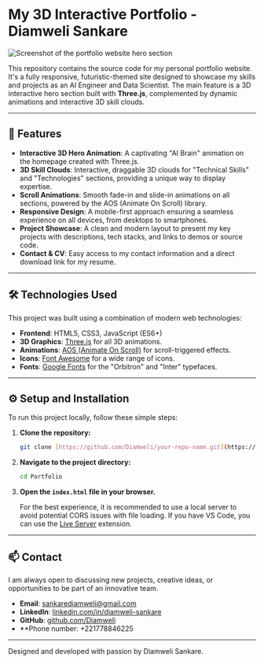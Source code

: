 # My 3D Interactive Portfolio - Diamweli Sankare

![Screenshot of the portfolio website hero section](images/votre-screenshot.jpg)

This repository contains the source code for my personal portfolio website. It's a fully responsive, futuristic-themed site designed to showcase my skills and projects as an AI Engineer and Data Scientist. The main feature is a 3D interactive hero section built with **Three.js**, complemented by dynamic animations and interactive 3D skill clouds.

---

## 🚀 Features

* **Interactive 3D Hero Animation**: A captivating "AI Brain" animation on the homepage created with Three.js.
* **3D Skill Clouds**: Interactive, draggable 3D clouds for "Technical Skills" and "Technologies" sections, providing a unique way to display expertise.
* **Scroll Animations**: Smooth fade-in and slide-in animations on all sections, powered by the AOS (Animate On Scroll) library.
* **Responsive Design**: A mobile-first approach ensuring a seamless experience on all devices, from desktops to smartphones.
* **Project Showcase**: A clean and modern layout to present my key projects with descriptions, tech stacks, and links to demos or source code.
* **Contact & CV**: Easy access to my contact information and a direct download link for my resume.

---

## 🛠️ Technologies Used

This project was built using a combination of modern web technologies:

* **Frontend**: HTML5, CSS3, JavaScript (ES6+)
* **3D Graphics**: [Three.js](https://threejs.org/) for all 3D animations.
* **Animations**: [AOS (Animate On Scroll)](https://michalsnik.github.io/aos/) for scroll-triggered effects.
* **Icons**: [Font Awesome](https://fontawesome.com/) for a wide range of icons.
* **Fonts**: [Google Fonts](https://fonts.google.com/) for the "Orbitron" and "Inter" typefaces.

---

## ⚙️ Setup and Installation

To run this project locally, follow these simple steps:

1.  **Clone the repository:**
    ```bash
    git clone [https://github.com/Diamweli/your-repo-name.git](https://github.com/Diamweli/your-repo-name.git)
    ```

2.  **Navigate to the project directory:**
    ```bash
    cd Portfolio
    ```

3.  **Open the `index.html` file in your browser.**
    
    For the best experience, it is recommended to use a local server to avoid potential CORS issues with file loading. If you have VS Code, you can use the [Live Server](https://marketplace.visualstudio.com/items?itemName=ritwickdey.LiveServer) extension.

---

## 📫 Contact

I am always open to discussing new projects, creative ideas, or opportunities to be part of an innovative team.

* **Email**: [sankarediamweli@gmail.com](mailto:sankarediamweli@gmail.com)
* **LinkedIn**: [linkedin.com/in/diamweli-sankare](https://linkedin.com/in/diamweli-sankare-713001192)
* **GitHub**: [github.com/Diamweli](https://github.com/Diamweli)
* **Phone number: +221778846225

---

Designed and developed with passion by Diamweli Sankare.
